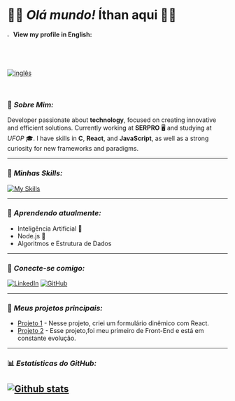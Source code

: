 # 👨‍💻 *Olá mundo!* Íthan aqui 👋🏿

<p align = "left">
  <strong> <img src = "img\eua.png" width = 2.0% height = 2.0% > View my profile in English: </strong>
<br>
  <a href = "https://github.com/ithanamaral/ithanamaral/blob/main/README.md">
    <img src = "https://img.shields.io/badge/Ingles-Clique%20aqui-white.svg" alt = "inglês" /> 
  </a>
</p>

<br>

 ### 🚀 *Sobre Mim:*
 
Developer passionate about **technology**, focused on creating innovative and efficient solutions. Currently working at **SERPRO** 🖥️ and studying at *UFOP* 🎓. I have skills in **C**, **React**, and **JavaScript**, as well as a strong curiosity for new frameworks and paradigms.

---

### 🔧 *Minhas Skills:*
[![My Skills](https://skillicons.dev/icons?i=js,html,css,react,c,java,vscode)](https://skillicons.dev)

---

### 🧠 *Aprendendo atualmente:*
- Inteligência Artificial 🤖
- Node.js 🔧
- Algoritmos e Estrutura de Dados

---

### 🔗 *Conecte-se comigo:*
[![LinkedIn](https://img.shields.io/badge/-LinkedIn-0A66C2?logo=linkedin&logoColor=white&style=flat)](https://www.linkedin.com/in/ithan-p-amaral-4b8751262?utm_source=share&utm_campaign=share_via&utm_content=profile&utm_medium=android_app)
[![GitHub](https://img.shields.io/badge/-GitHub-181717?logo=github&logoColor=white&style=flat)](https://github.com/ithanamaral)

---

### 💼 *Meus projetos principais:*

- [Projeto 1](https://github.com/seu-perfil/repo1) - Nesse projeto, criei um formulário dinêmico com React.
- [Projeto 2](https://github.com/seu-perfil/repo2) - Esse projeto,foi meu primeiro de Front-End e está em constante evolução.

---


### 📊 *Estatísticas do GitHub:*

[![Github stats](https://github-readme-stats.vercel.app/api?username=ithanamaral&show_icons=true&theme=tokyonight)](https://github.com/anuraghazra/github-readme-stats)
---


